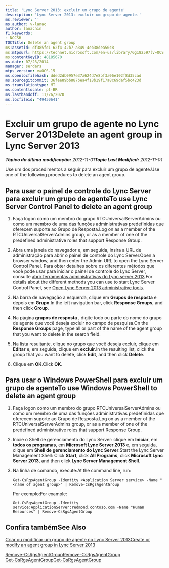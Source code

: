 ```yaml
---
title: 'Lync Server 2013: excluir um grupo de agente'
description: 'Lync Server 2013: excluir um grupo de agente.'
ms.reviewer: ''
ms.author: v-lanac
author: lanachin
f1.keywords:
- NOCSH
TOCTitle: Delete an agent group
ms:assetid: df385fd1-62f4-42b7-a349-4eb38dea50c8
ms:mtpsurl: https://technet.microsoft.com/en-us/library/Gg182597(v=OCS.15)
ms:contentKeyID: 48185670
ms.date: 07/23/2014
manager: serdars
mtps_version: v=OCS.15
ms.openlocfilehash: dded2db0957e37a624d7e8bf3a06e102f8d35cad
ms.sourcegitcommit: 36fee89bb887bea4f18b19f17a8c69daf5bc423d
ms.translationtype: MT
ms.contentlocale: pt-BR
ms.lasthandoff: 11/26/2020
ms.locfileid: "49430641"
---
```

# <a name="delete-an-agent-group-in-lync-server-2013"></a><span data-ttu-id="6c329-103">Excluir um grupo de agente no Lync Server 2013</span><span class="sxs-lookup"><span data-stu-id="6c329-103">Delete an agent group in Lync Server 2013</span></span>

<div data-xmlns="http://www.w3.org/1999/xhtml">

<div class="topic" data-xmlns="http://www.w3.org/1999/xhtml" data-msxsl="urn:schemas-microsoft-com:xslt" data-cs="https://msdn.microsoft.com/">

<div data-asp="https://msdn2.microsoft.com/asp">



</div>

<div id="mainSection">

<div id="mainBody"><span data-ttu-id="6c329-104">

<span> </span></span><span class="sxs-lookup"><span data-stu-id="6c329-104">

<span> </span></span></span>

<span data-ttu-id="6c329-105">_**Tópico da última modificação:** 2012-11-01_</span><span class="sxs-lookup"><span data-stu-id="6c329-105">_**Topic Last Modified:** 2012-11-01_</span></span>

<span data-ttu-id="6c329-106">Use um dos procedimentos a seguir para excluir um grupo de agente.</span><span class="sxs-lookup"><span data-stu-id="6c329-106">Use one of the following procedures to delete an agent group.</span></span>

<div>

## <a name="to-use-lync-server-control-panel-to-delete-an-agent-group"></a><span data-ttu-id="6c329-107">Para usar o painel de controle do Lync Server para excluir um grupo de agente</span><span class="sxs-lookup"><span data-stu-id="6c329-107">To use Lync Server Control Panel to delete an agent group</span></span>

1.  <span data-ttu-id="6c329-108">Faça logon como um membro do grupo RTCUniversalServerAdmins ou como um membro de uma das funções administrativas predefinidas que oferecem suporte ao Grupo de Resposta.</span><span class="sxs-lookup"><span data-stu-id="6c329-108">Log on as a member of the RTCUniversalServerAdmins group, or as a member of one of the predefined administrative roles that support Response Group.</span></span>

2.  <span data-ttu-id="6c329-109">Abra uma janela do navegador e, em seguida, insira a URL de administração para abrir o painel de controle do Lync Server.</span><span class="sxs-lookup"><span data-stu-id="6c329-109">Open a browser window, and then enter the Admin URL to open the Lync Server Control Panel.</span></span> <span data-ttu-id="6c329-110">Para obter detalhes sobre os diferentes métodos que você pode usar para iniciar o painel de controle do Lync Server, consulte [abrir ferramentas administrativas do Lync server 2013](lync-server-2013-open-lync-server-administrative-tools.md).</span><span class="sxs-lookup"><span data-stu-id="6c329-110">For details about the different methods you can use to start Lync Server Control Panel, see [Open Lync Server 2013 administrative tools](lync-server-2013-open-lync-server-administrative-tools.md).</span></span>

3.  <span data-ttu-id="6c329-111">Na barra de navegação à esquerda, clique em **Grupos de resposta** e depois em **Grupo**.</span><span class="sxs-lookup"><span data-stu-id="6c329-111">In the left navigation bar, click **Response Groups**, and then click **Group**.</span></span>

4.  <span data-ttu-id="6c329-112">Na página **grupos de resposta** , digite todo ou parte do nome do grupo de agente que você deseja excluir no campo de pesquisa.</span><span class="sxs-lookup"><span data-stu-id="6c329-112">On the **Response Groups** page, type all or part of the name of the agent group that you want to delete in the search field.</span></span>

5.  <span data-ttu-id="6c329-113">Na lista resultante, clique no grupo que você deseja excluir, clique em **Editar** e, em seguida, clique em **excluir**.</span><span class="sxs-lookup"><span data-stu-id="6c329-113">In the resulting list, click the group that you want to delete, click **Edit**, and then click **Delete**.</span></span>

6.  <span data-ttu-id="6c329-114">Clique em **OK**.</span><span class="sxs-lookup"><span data-stu-id="6c329-114">Click **OK**.</span></span>

</div>

<div>

## <a name="to-use-windows-powershell-to-delete-an-agent-group"></a><span data-ttu-id="6c329-115">Para usar o Windows PowerShell para excluir um grupo de agente</span><span class="sxs-lookup"><span data-stu-id="6c329-115">To use Windows PowerShell to delete an agent group</span></span>

1.  <span data-ttu-id="6c329-116">Faça logon como um membro do grupo RTCUniversalServerAdmins ou como um membro de uma das funções administrativas predefinidas que oferecem suporte ao Grupo de Resposta.</span><span class="sxs-lookup"><span data-stu-id="6c329-116">Log on as a member of the RTCUniversalServerAdmins group, or as a member of one of the predefined administrative roles that support Response Group.</span></span>

2.  <span data-ttu-id="6c329-117">Inicie o Shell de gerenciamento do Lync Server: clique em **Iniciar**, em **todos os programas**, em **Microsoft Lync Server 2013** e, em seguida, clique em **Shell de gerenciamento do Lync Server**.</span><span class="sxs-lookup"><span data-stu-id="6c329-117">Start the Lync Server Management Shell: Click **Start**, click **All Programs**, click **Microsoft Lync Server 2013**, and then click **Lync Server Management Shell**.</span></span>

3.  <span data-ttu-id="6c329-118">Na linha de comando, execute:</span><span class="sxs-lookup"><span data-stu-id="6c329-118">At the command line, run:</span></span>
    
        Get-CsRgsAgentGroup -Identity <Application Server service> -Name "<name of agent group>" | Remove-CsRgsAgentGroup
    
    <span data-ttu-id="6c329-119">Por exemplo:</span><span class="sxs-lookup"><span data-stu-id="6c329-119">For example:</span></span>
    
        Get-CsRgsAgentGroup -Identity service:ApplicationServer:redmond.contoso.com -Name "Human Resources" | Remove-CsRgsAgentGroup

</div>

<div>

## <a name="see-also"></a><span data-ttu-id="6c329-120">Confira também</span><span class="sxs-lookup"><span data-stu-id="6c329-120">See Also</span></span>


[<span data-ttu-id="6c329-121">Criar ou modificar um grupo de agente no Lync Server 2013</span><span class="sxs-lookup"><span data-stu-id="6c329-121">Create or modify an agent group in Lync Server 2013</span></span>](lync-server-2013-create-or-modify-an-agent-group.md)  


[<span data-ttu-id="6c329-122">Remove-CsRgsAgentGroup</span><span class="sxs-lookup"><span data-stu-id="6c329-122">Remove-CsRgsAgentGroup</span></span>](https://docs.microsoft.com/powershell/module/skype/Remove-CsRgsAgentGroup)  
[<span data-ttu-id="6c329-123">Get-CsRgsAgentGroup</span><span class="sxs-lookup"><span data-stu-id="6c329-123">Get-CsRgsAgentGroup</span></span>](https://docs.microsoft.com/powershell/module/skype/Get-CsRgsAgentGroup)  
  

<span data-ttu-id="6c329-124"></div>

</div>

<span> </span>

</div>

</div>

</span><span class="sxs-lookup"><span data-stu-id="6c329-124"></div>

</div>

<span> </span>

</div>

</div>

</span></span></div>


